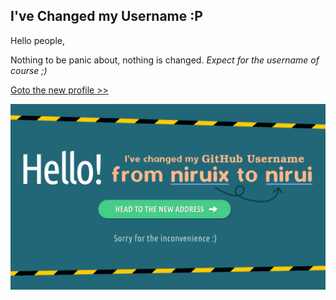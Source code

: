 I've Changed my Username :P
----

Hello people,

Nothing to be panic about, nothing is changed. *Expect for the username of course ;)*

[Goto the new profile >>](https://github.com/nirui)

[![Alert: Moved](moved.png)](https://github.com/nirui)

